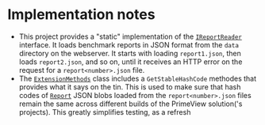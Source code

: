 ﻿# Implementation notes

* This project provides a "static" implementation of the [`IReportReader`](../Entities/IReportReader.cs) interface. It loads benchmark reports in JSON format from the `data` directory on the webserver. It starts with loading `report1.json`, then loads `report2.json`, and so on, until it receives an HTTP error on the request for a `report<number>.json` file.
* The [`ExtensionMethods`](ExtensionMethods.cs) class includes a `GetStableHashCode` methodes that provides what it says on the tin. This is used to make sure that hash codes of [`Report`](../Entities/Report.cs) JSON blobs loaded from the `report<number>.json` files remain the same across different builds of the PrimeView solution('s projects). This greatly simplifies testing, as a refresh  